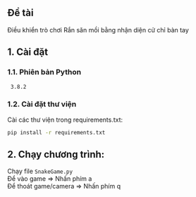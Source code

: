 
## Đề tài  
Điều khiển trò chơi Rắn săn mồi bằng nhận diện cử chỉ bàn tay

## 1. Cài đặt

### 1.1. Phiên bản Python  
``` 3.8.2```
### 1.2. Cài đặt thư viện
Cài các thư viện trong requirements.txt: 
```bash
pip install -r requirements.txt
```

## 2. Chạy chương trình:  

Chạy file ```SnakeGame.py```  
Để vào game => Nhấn phím a  
Để thoát game/camera => Nhấn phím q  
